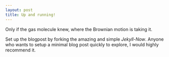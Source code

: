 ```yaml
---
layout: post
title: Up and running!
---
```


Only if the gas molecule knew, where the Brownian motion is taking it.

Set up the blogpost by forking the amazing and simple *Jekyll-Now*. Anyone who wants to setup a minimal blog post quickly to explore, I would highly recommend it.
